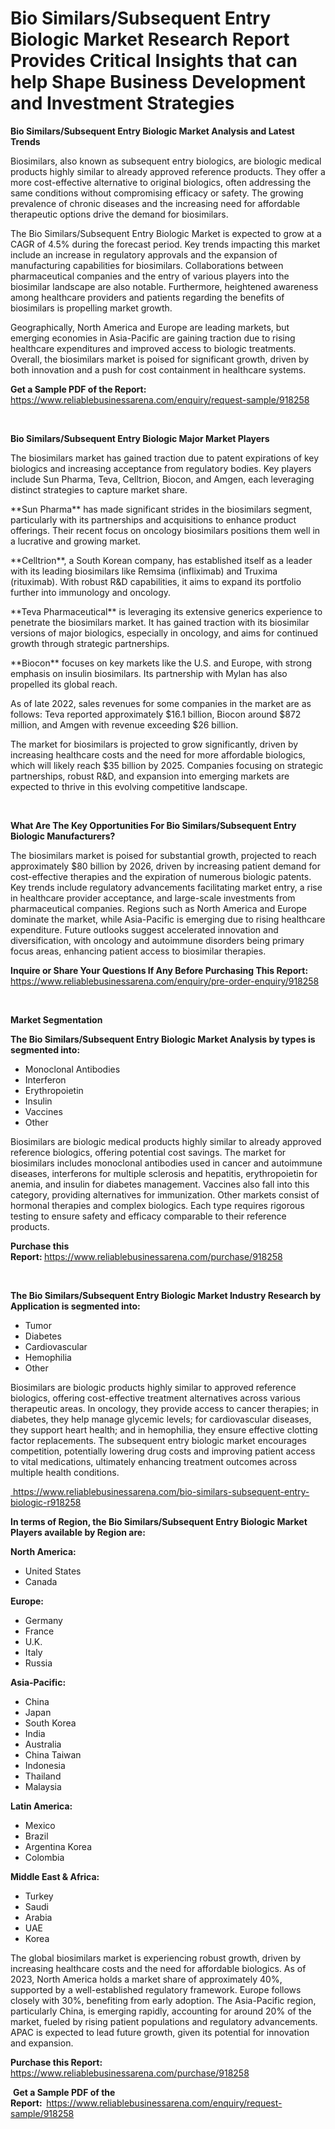 <p><h1>Bio Similars/Subsequent Entry Biologic Market Research Report Provides Critical Insights that can help Shape Business Development and Investment Strategies</h1></p><p><strong>Bio Similars/Subsequent Entry Biologic Market Analysis and Latest Trends</strong></p>
<p><p>Biosimilars, also known as subsequent entry biologics, are biologic medical products highly similar to already approved reference products. They offer a more cost-effective alternative to original biologics, often addressing the same conditions without compromising efficacy or safety. The growing prevalence of chronic diseases and the increasing need for affordable therapeutic options drive the demand for biosimilars. </p><p>The Bio Similars/Subsequent Entry Biologic Market is expected to grow at a CAGR of 4.5% during the forecast period. Key trends impacting this market include an increase in regulatory approvals and the expansion of manufacturing capabilities for biosimilars. Collaborations between pharmaceutical companies and the entry of various players into the biosimilar landscape are also notable. Furthermore, heightened awareness among healthcare providers and patients regarding the benefits of biosimilars is propelling market growth. </p><p>Geographically, North America and Europe are leading markets, but emerging economies in Asia-Pacific are gaining traction due to rising healthcare expenditures and improved access to biologic treatments. Overall, the biosimilars market is poised for significant growth, driven by both innovation and a push for cost containment in healthcare systems.</p></p>
<p><strong>Get a Sample PDF of the Report:&nbsp;</strong> <a href="https://www.reliablebusinessarena.com/enquiry/request-sample/918258?utm_campaign=3543&utm_medium=2&utm_source=Github&utm_content=ia&utm_term=16042025&utm_id=bio-similarssubsequent-entry-biologic">https://www.reliablebusinessarena.com/enquiry/request-sample/918258</a></p>
<p>&nbsp;</p>
<p><strong>Bio Similars/Subsequent Entry Biologic Major Market Players</strong></p>
<p><p>The biosimilars market has gained traction due to patent expirations of key biologics and increasing acceptance from regulatory bodies. Key players include Sun Pharma, Teva, Celltrion, Biocon, and Amgen, each leveraging distinct strategies to capture market share.</p><p>**Sun Pharma** has made significant strides in the biosimilars segment, particularly with its partnerships and acquisitions to enhance product offerings. Their recent focus on oncology biosimilars positions them well in a lucrative and growing market.</p><p>**Celltrion**, a South Korean company, has established itself as a leader with its leading biosimilars like Remsima (infliximab) and Truxima (rituximab). With robust R&D capabilities, it aims to expand its portfolio further into immunology and oncology.</p><p>**Teva Pharmaceutical** is leveraging its extensive generics experience to penetrate the biosimilars market. It has gained traction with its biosimilar versions of major biologics, especially in oncology, and aims for continued growth through strategic partnerships.</p><p>**Biocon** focuses on key markets like the U.S. and Europe, with strong emphasis on insulin biosimilars. Its partnership with Mylan has also propelled its global reach.</p><p>As of late 2022, sales revenues for some companies in the market are as follows: Teva reported approximately $16.1 billion, Biocon around $872 million, and Amgen with revenue exceeding $26 billion. </p><p>The market for biosimilars is projected to grow significantly, driven by increasing healthcare costs and the need for more affordable biologics, which will likely reach $35 billion by 2025. Companies focusing on strategic partnerships, robust R&D, and expansion into emerging markets are expected to thrive in this evolving competitive landscape.</p></p>
<p>&nbsp;</p>
<p><strong>What Are The Key Opportunities For Bio Similars/Subsequent Entry Biologic Manufacturers?</strong></p>
<p><p>The biosimilars market is poised for substantial growth, projected to reach approximately $80 billion by 2026, driven by increasing patient demand for cost-effective therapies and the expiration of numerous biologic patents. Key trends include regulatory advancements facilitating market entry, a rise in healthcare provider acceptance, and large-scale investments from pharmaceutical companies. Regions such as North America and Europe dominate the market, while Asia-Pacific is emerging due to rising healthcare expenditure. Future outlooks suggest accelerated innovation and diversification, with oncology and autoimmune disorders being primary focus areas, enhancing patient access to biosimilar therapies.</p></p>
<p><strong>Inquire or Share Your Questions If Any Before Purchasing This Report:</strong> <a href="https://www.reliablebusinessarena.com/enquiry/pre-order-enquiry/918258?utm_campaign=3543&utm_medium=2&utm_source=Github&utm_content=ia&utm_term=16042025&utm_id=bio-similarssubsequent-entry-biologic">https://www.reliablebusinessarena.com/enquiry/pre-order-enquiry/918258</a></p>
<p>&nbsp;</p>
<p><strong>Market Segmentation</strong></p>
<p><strong>The Bio Similars/Subsequent Entry Biologic Market Analysis by types is segmented into:</strong></p>
<p><ul><li>Monoclonal Antibodies</li><li>Interferon</li><li>Erythropoietin</li><li>Insulin</li><li>Vaccines</li><li>Other</li></ul></p>
<p><p>Biosimilars are biologic medical products highly similar to already approved reference biologics, offering potential cost savings. The market for biosimilars includes monoclonal antibodies used in cancer and autoimmune diseases, interferons for multiple sclerosis and hepatitis, erythropoietin for anemia, and insulin for diabetes management. Vaccines also fall into this category, providing alternatives for immunization. Other markets consist of hormonal therapies and complex biologics. Each type requires rigorous testing to ensure safety and efficacy comparable to their reference products.</p></p>
<p><strong>Purchase this Report:&nbsp;</strong><a href="https://www.reliablebusinessarena.com/purchase/918258?utm_campaign=3543&utm_medium=2&utm_source=Github&utm_content=ia&utm_term=16042025&utm_id=bio-similarssubsequent-entry-biologic">https://www.reliablebusinessarena.com/purchase/918258</a></p>
<p>&nbsp;</p>
<p><strong>The Bio Similars/Subsequent Entry Biologic Market Industry Research by Application is segmented into:</strong></p>
<p><ul><li>Tumor</li><li>Diabetes</li><li>Cardiovascular</li><li>Hemophilia</li><li>Other</li></ul></p>
<p><p>Biosimilars are biologic products highly similar to approved reference biologics, offering cost-effective treatment alternatives across various therapeutic areas. In oncology, they provide access to cancer therapies; in diabetes, they help manage glycemic levels; for cardiovascular diseases, they support heart health; and in hemophilia, they ensure effective clotting factor replacements. The subsequent entry biologic market encourages competition, potentially lowering drug costs and improving patient access to vital medications, ultimately enhancing treatment outcomes across multiple health conditions.</p></p>
<p><a href="https://www.reliablebusinessarena.com/bio-similars-subsequent-entry-biologic-r918258?utm_campaign=3543&utm_medium=2&utm_source=Github&utm_content=ia&utm_term=16042025&utm_id=bio-similarssubsequent-entry-biologic">&nbsp;https://www.reliablebusinessarena.com/bio-similars-subsequent-entry-biologic-r918258</a></p>
<p><strong>In terms of Region, the Bio Similars/Subsequent Entry Biologic Market Players available by Region are:</strong></p>
<p>
    <p> <strong> North America: </strong>
        <ul>
            <li>United States</li>
            <li>Canada</li>
        </ul>
        </p> 
    <p> <strong> Europe: </strong>
        <ul>
            <li>Germany</li>
            <li>France</li>
            <li>U.K.</li>
            <li>Italy</li>
            <li>Russia</li>
        </ul>
        </p> 
    <p> <strong> Asia-Pacific: </strong>
        <ul>
            <li>China</li>
            <li>Japan</li>
            <li>South Korea</li>
            <li>India</li>
            <li>Australia</li>
            <li>China Taiwan</li>
            <li>Indonesia</li>
            <li>Thailand</li>
            <li>Malaysia</li>
        </ul>
        </p> 
    <p> <strong> Latin America: </strong>
        <ul>
            <li>Mexico</li>
            <li>Brazil</li>
            <li>Argentina Korea</li>
            <li>Colombia</li>
        </ul>
        </p> 
    <p> <strong> Middle East & Africa: </strong>
        <ul>
            <li>Turkey</li>
            <li>Saudi</li>
            <li>Arabia</li>
            <li>UAE</li>
            <li>Korea</li>
        </ul>
    </p>
    </p>
<p><p>The global biosimilars market is experiencing robust growth, driven by increasing healthcare costs and the need for affordable biologics. As of 2023, North America holds a market share of approximately 40%, supported by a well-established regulatory framework. Europe follows closely with 30%, benefiting from early adoption. The Asia-Pacific region, particularly China, is emerging rapidly, accounting for around 20% of the market, fueled by rising patient populations and regulatory advancements. APAC is expected to lead future growth, given its potential for innovation and expansion.</p></p>
<p><strong>Purchase this Report: </strong><a href="https://www.reliablebusinessarena.com/purchase/918258?utm_campaign=3543&utm_medium=2&utm_source=Github&utm_content=ia&utm_term=16042025&utm_id=bio-similarssubsequent-entry-biologic">https://www.reliablebusinessarena.com/purchase/918258</a></p>
<p>&nbsp;<strong>Get a Sample PDF of the Report:&nbsp;&nbsp;</strong><a href="https://www.reliablebusinessarena.com/enquiry/request-sample/918258?utm_campaign=3543&utm_medium=2&utm_source=Github&utm_content=ia&utm_term=16042025&utm_id=bio-similarssubsequent-entry-biologic">https://www.reliablebusinessarena.com/enquiry/request-sample/918258</a></p>
<p><strong></strong></p>
<p><p></p><p></p><p></p></p>